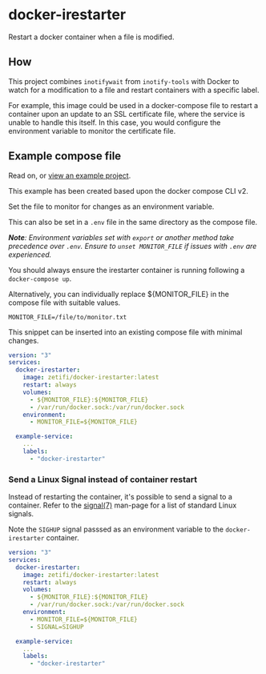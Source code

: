# docker-irestarter

Restart a docker container when a file is modified.

## How

This project combines `inotifywait` from `inotify-tools` with Docker to watch for a modification to a file and restart containers with a specific label.

For example, this image could be used in a docker-compose file to restart a container upon an update to an SSL certificate file, where the service is unable to handle this itself. In this case, you would configure the environment variable to monitor the certificate file.

## Example compose file
Read on, or [view an example project](example).

This example has been created based upon the docker compose CLI v2.

Set the file to monitor for changes as an environment variable.

This can also be set in a `.env` file in the same directory as the compose file.

***Note**: Environment variables set with `export` or another method take precedence over `.env`. Ensure to `unset MONITOR_FILE` if issues with `.env` are experienced.*

You should always ensure the irestarter container is running following a `docker-compose up`.

Alternatively, you can individually replace ${MONITOR_FILE} in the compose file with suitable values.
```
MONITOR_FILE=/file/to/monitor.txt
```

This snippet can be inserted into an existing compose file with minimal changes.
```yml
version: "3"
services:
  docker-irestarter:
    image: zetifi/docker-irestarter:latest
    restart: always
    volumes:
      - ${MONITOR_FILE}:${MONITOR_FILE}
      - /var/run/docker.sock:/var/run/docker.sock
    environment:
      - MONITOR_FILE=${MONITOR_FILE}

  example-service:
    ...
    labels:
      - "docker-irestarter"
```

### Send a Linux Signal instead of container restart
Instead of restarting the container, it's possible to send a signal to a container.
Refer to the [signal(7)](https://man7.org/linux/man-pages/man7/signal.7.html) man-page for a list of standard Linux signals.

Note the `SIGHUP` signal passsed as an environment variable to the `docker-irestarter` container.
```yml
version: "3"
services:
  docker-irestarter:
    image: zetifi/docker-irestarter:latest
    restart: always
    volumes:
      - ${MONITOR_FILE}:${MONITOR_FILE}
      - /var/run/docker.sock:/var/run/docker.sock
    environment:
      - MONITOR_FILE=${MONITOR_FILE}
      - SIGNAL=SIGHUP

  example-service:
    ...
    labels:
      - "docker-irestarter"
```
